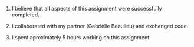 1. I believe that all aspects of this assignment were successfully completed.

2. I collaborated with my partner (Gabrielle Beaulieu) and exchanged code.

3. I spent aproximately 5 hours working on this assignment.